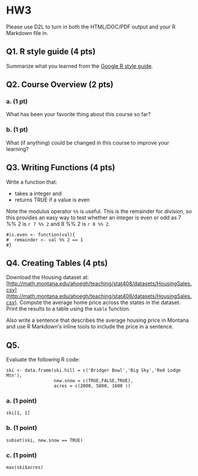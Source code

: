 # HW3


Please use D2L to turn in both the HTML/DOC/PDF output and your R Markdown file in.

## Q1. R style guide (4 pts)
Summarize what you learned from the [Google R style guide](https://google.github.io/styleguide/Rguide.xml).

## Q2. Course Overview (2 pts)

### a. (1 pt) 
What has been your favorite thing about this course so far?

### b. (1 pt) 
What (if anything) could be changed in this course to improve your learning?


## Q3. Writing Functions (4 pts)

Write a function that:

- takes a integer and 
- returns TRUE if a value is even 

Note the modulus operator `%%` is useful. This is the remainder for division, so this provides an easy way to test whether an integer is even or odd as 7 %% 2 is `r 7 %% 2` and 8 %% 2 is `r 8 %% 2`.

```
#is.even <- function(val){
#  remainder <- val %% 2 == 1
#}
```


## Q4. Creating Tables (4 pts)

Download the Housing dataset at: [http://math.montana.edu/ahoegh/teaching/stat408/datasets/HousingSales.csv](http://math.montana.edu/ahoegh/teaching/stat408/datasets/HousingSales.csv). Compute the average home price across the states in the dataset. Print the results to a table using the `kable` function.

Also write a sentence that describes the average housing price in Montana and use R Markdown's inline tools to include the price in a sentence.

## Q5. 
Evaluate the following R code:

```
ski <- data.frame(ski.hill = c('Bridger Bowl','Big Sky','Red Lodge Mtn'), 
                  new.snow = c(TRUE,FALSE,TRUE),
                  acres = c(2000, 5800, 1600 ))
```

### a. (1 point)
```
ski[1, 1]
```
 
 
### b. (1 point)
```
subset(ski, new.snow == TRUE)
```


### c. (1 point)
```
max(ski$acres)
```

